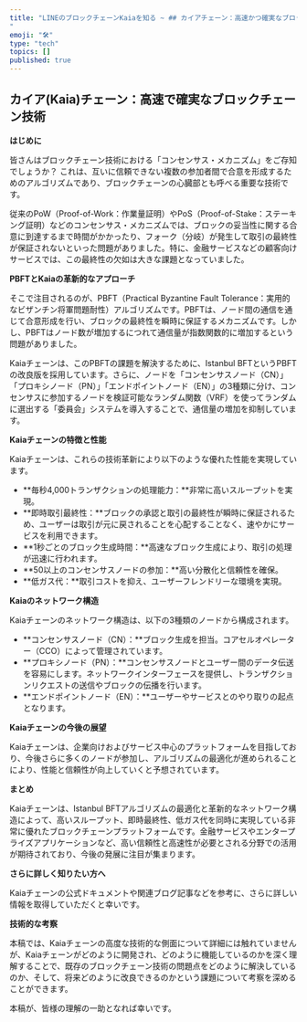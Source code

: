 ```yaml
---
title: "LINEのブロックチェーンKaiaを知る ~ ## カイアチェーン：高速かつ確実なブロックチェーン 
"
emoji: "🛠"
type: "tech" 
topics: []
published: true
---
```



## カイア(Kaia)チェーン：高速で確実なブロックチェーン技術

**はじめに**

皆さんはブロックチェーン技術における「コンセンサス・メカニズム」をご存知でしょうか？ これは、互いに信頼できない複数の参加者間で合意を形成するためのアルゴリズムであり、ブロックチェーンの心臓部とも呼べる重要な技術です。

従来のPoW（Proof-of-Work：作業量証明）やPoS（Proof-of-Stake：ステーキング証明）などのコンセンサス・メカニズムでは、ブロックの妥当性に関する合意に到達するまで時間がかかったり、フォーク（分岐）が発生して取引の最終性が保証されないといった問題がありました。特に、金融サービスなどの顧客向けサービスでは、この最終性の欠如は大きな課題となっていました。

**PBFTとKaiaの革新的なアプローチ**

そこで注目されるのが、PBFT（Practical Byzantine Fault Tolerance：実用的なビザンチン将軍問題耐性）アルゴリズムです。PBFTは、ノード間の通信を通じて合意形成を行い、ブロックの最終性を瞬時に保証するメカニズムです。しかし、PBFTはノード数が増加するにつれて通信量が指数関数的に増加するという問題がありました。

Kaiaチェーンは、このPBFTの課題を解決するために、Istanbul BFTというPBFTの改良版を採用しています。さらに、ノードを「コンセンサスノード（CN）」「プロキシノード（PN）」「エンドポイントノード（EN）」の3種類に分け、コンセンサスに参加するノードを検証可能なランダム関数（VRF）を使ってランダムに選出する「委員会」システムを導入することで、通信量の増加を抑制しています。

**Kaiaチェーンの特徴と性能**

Kaiaチェーンは、これらの技術革新により以下のような優れた性能を実現しています。

* **毎秒4,000トランザクションの処理能力：**非常に高いスループットを実現。
* **即時取引最終性：**ブロックの承認と取引の最終性が瞬時に保証されるため、ユーザーは取引が元に戻されることを心配することなく、速やかにサービスを利用できます。
* **1秒ごとのブロック生成時間：**高速なブロック生成により、取引の処理が迅速に行われます。
* **50以上のコンセンサスノードの参加：**高い分散化と信頼性を確保。
* **低ガス代：**取引コストを抑え、ユーザーフレンドリーな環境を実現。


**Kaiaのネットワーク構造**

Kaiaチェーンのネットワーク構造は、以下の3種類のノードから構成されます。

* **コンセンサスノード（CN）：**ブロック生成を担当。コアセルオペレーター（CCO）によって管理されています。
* **プロキシノード（PN）：**コンセンサスノードとユーザー間のデータ伝送を容易にします。ネットワークインターフェースを提供し、トランザクションリクエストの送信やブロックの伝播を行います。
* **エンドポイントノード（EN）：**ユーザーやサービスとのやり取りの起点となります。


**Kaiaチェーンの今後の展望**

Kaiaチェーンは、企業向けおよびサービス中心のプラットフォームを目指しており、今後さらに多くのノードが参加し、アルゴリズムの最適化が進められることにより、性能と信頼性が向上していくと予想されています。


**まとめ**

Kaiaチェーンは、Istanbul BFTアルゴリズムの最適化と革新的なネットワーク構造によって、高いスループット、即時最終性、低ガス代を同時に実現している非常に優れたブロックチェーンプラットフォームです。金融サービスやエンタープライズアプリケーションなど、高い信頼性と高速性が必要とされる分野での活用が期待されており、今後の発展に注目が集まります。


**さらに詳しく知りたい方へ**

Kaiaチェーンの公式ドキュメントや関連ブログ記事などを参考に、さらに詳しい情報を取得していただくと幸いです。


**技術的な考察**

本稿では、Kaiaチェーンの高度な技術的な側面について詳細には触れていませんが、Kaiaチェーンがどのように開発され、どのように機能しているのかを深く理解することで、既存のブロックチェーン技術の問題点をどのように解決しているのか、そして、将来どのように改良できるのかという課題について考察を深めることができます。


本稿が、皆様の理解の一助となれば幸いです。



        